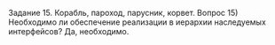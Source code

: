 Задание 15. Корабль, пароход, парусник, корвет.
Вопрос 15) Необходимо ли обеспечение реализации в иерархии наследуемых интерфейсов?
Да, необходимо.

